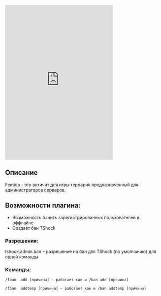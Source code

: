 
<iframe src="https://discord.com/widget?id=888919893452394556&theme=dark" width="350" height="500" allowtransparency="true" frameborder="0" sandbox="allow-popups allow-popups-to-escape-sandbox allow-same-origin allow-scripts"></iframe>

## Описание

Femida - это античит для игры террария предназначенный для администраторов серверов.

## Возможности плагина:

- Возможность банить зарегистрированных пользователей в оффлайне
- Создает бан TShock

### Разрешения:

tshock.admin.ban – разрешение на бан для TShock (по умолчанию) для одной команды

### Команды:

`/fban  add [причина] – работает как и /ban add [причина]`

`/fban  addtemp [причина] – работает как и /ban addtemp [причина]`
